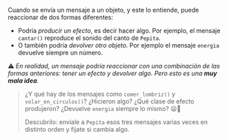 Cuando se envía un mensaje a un objeto, y este lo entiende, puede reaccionar de dos formas diferentes: 

* Podría _producir un efecto_, es decir hacer algo. Por ejemplo, el mensaje `cantar()` reproduce el sonido del canto de `Pepita`.
* O también podría _devolver otro objeto_. Por ejemplo el mensaje `energia` devuelve siempre un número.

:warning: _En realidad, un mensaje podría reaccionar con una combinación de las formas anteriores: tener un efecto y devolver algo. Pero esto es una **muy mala idea**._

> ¿Y qué hay de los mensajes como `comer_lombriz()` y `volar_en_circulos()`? ¿Hicieron algo? ¿Qué clase de efecto produjeron? ¿Devuelve `energia` siempre lo mismo? :frowning::thought_balloon:
> 
> Descubrilo: enviale a `Pepita` esos tres mensajes varias veces en distinto orden y fijate si cambia algo. 
